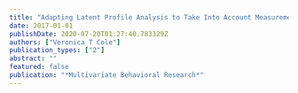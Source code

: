 ```yaml
---
title: "Adapting Latent Profile Analysis to Take Into Account Measurement Noninvariance"
date: 2017-01-01
publishDate: 2020-07-20T01:27:40.783329Z
authors: ["Veronica T Cole"]
publication_types: ["2"]
abstract: ""
featured: false
publication: "*Multivariate Behavioral Research*"
---
```



